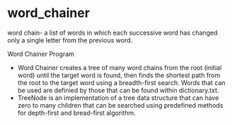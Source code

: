 word_chainer
============

word chain- a list of words in which each successive word has changed only a single letter from the previous word.

Word Chainer Program

 * Word Chainer creates a tree of many word chains from the root (initial word) until the target word is found, then finds the shortest path from the root to the target word using a breadth-first search.  Words that can be used are definied by those that can be found within dictionary.txt.
 * TreeNode is an implementation of a tree data structure that can have zero to many children that can be searched using predefined methods for depth-first and bread-first algorithm.
